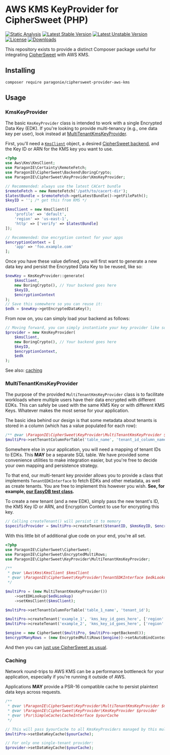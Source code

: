 # AWS KMS KeyProvider for CipherSweet (PHP)

[![Static Analysis](https://github.com/paragonie/ciphersweet-provider-aws-kms/actions/workflows/psalm.yml/badge.svg)](https://github.com/paragonie/ciphersweet-provider-aws-kms/actions)
[![Latest Stable Version](https://poser.pugx.org/paragonie/ciphersweet-provider-aws-kms/v/stable)](https://packagist.org/packages/paragonie/ciphersweet-provider-aws-kms)
[![Latest Unstable Version](https://poser.pugx.org/paragonie/ciphersweet-provider-aws-kms/v/unstable)](https://packagist.org/packages/paragonie/ciphersweet-provider-aws-kms)
[![License](https://poser.pugx.org/paragonie/ciphersweet-provider-aws-kms/license)](https://packagist.org/packages/paragonie/ciphersweet-provider-aws-kms)
[![Downloads](https://img.shields.io/packagist/dt/paragonie/ciphersweet-provider-aws-kms.svg)](https://packagist.org/packages/paragonie/ciphersweet-provider-aws-kms)

This repository exists to provide a distinct Composer package useful for 
integrating [CipherSweet](https://github.com/paragonie/ciphersweet) with AWS KMS.

## Installing

```terminal
composer require paragonie/ciphersweet-provider-aws-kms
```

## Usage

### KmsKeyProvider

The basic `KmsKeyProvider` class is intended to work with a single Encrypted Data Key (EDK).
If you're looking to provide multi-tenancy (e.g., one data key per user), look instead at
[MultiTenantKmsKeyProvider](#multitenantkmskeyprovider).

First, you'll need a [`KmsClient`](https://docs.aws.amazon.com/aws-sdk-php/v3/api/class-Aws.Kms.KmsClient.html)
object, a desired [CipherSweet backend](https://ciphersweet.paragonie.com/php/setup#select-your-backend), and
the Key ID or ARN for the KMS key you want to use. 

```php
<?php
use Aws\Kms\KmsClient;
use ParagonIE\Certainty\RemoteFetch;
use ParagonIE\CipherSweet\Backend\BoringCrypto;
use ParagonIE\CipherSweet\KeyProvider\KmsKeyProvider;

// Recommended: always use the latest CACert bundle
$remoteFetch = new RemoteFetch('/path/to/cacert-dir');
$latestBundle = $remoteFetch->getLatestBundle()->getFilePath();
$keyID = ''; /* get this from KMS */

$kmsClient = new KmsClient([
    'profile' => 'default',
    'region' => 'us-east-1',
    'http' => ['verify' => $latestBundle]
]);

// Recommended: Use encryption context for your apps
$encryptionContext = [
    'app' => 'foo.example.com'
];
```

Once you have these value defined, you will first want to generate a new data key and persist
the Encrypted Data Key to be reused, like so:

```php
$newKey = KmsKeyProvider::generate(
    $kmsClient,
    new BoringCrypto(), // Your backend goes here
    $keyID,
    $encryptionContext
);
// Save this somewhere so you can reuse it:
$edk = $newKey->getEncryptedDataKey();
```

From now on, you can simply load your backend as follows:

```php
// Moving forward, you can simply instantiate your key provider like so:
$provider = new KmsKeyProvider(
    $kmsClient,
    new BoringCrypto(), // Your backend goes here
    $keyID,
    $encryptionContext,
    $edk
);
```

See also: [caching](#caching)

### MultiTenantKmsKeyProvider

The purpose of the provided `MultiTenantKmsKeyProvider` class is to facilitate workloads where
multiple users have their data encrypted with different EDKs. This can safely be used with the
same KMS Key or with different KMS Keys. Whatever makes the most sense for your application.

The basic idea behind our design is that some metadata about tenants is stored in a column
(which has a value populated for each row):

```php
/** @var \ParagonIE\CipherSweet\KeyProvider\MultiTenantKmsKeyProvider $multiPro */
$multiPro->setTenantColumnForTable('table_name', 'tenant_id_column_name');
```

Somewhere else in your application, you will need a mapping of tenant IDs to EDKs.
This **MAY** be a separate SQL table. We have provided some convenience utilities to make
integration easier, but you're free to decide your own mapping and persistence strategy.

To that end, our multi-tenant key provider allows you to provide a class that implements 
`TenantEDKInterface` to fetch EDKs and other metadata, as well as create tenants. You are
free to implement this however you wish.  **See, for example, [our EasyDB test class](tests/EasyDBLookup.php).**

To create a new tenant (and a new EDK), simply pass the new tenant's ID, the KMS Key ID or ARN,
and Encryption Context to use for encrypting this key.

```php
// Calling createTenant() will persist it to memory
$specificProvider = $multiPro->createTenant($tenantID, $kmsKeyID, $encryptionContext);
```

With this little bit of additional glue code on your end, you're all set.

```php
<?php
use ParagonIE\CipherSweet\CipherSweet;
use ParagonIE\CipherSweet\EncryptedMultiRows;
use ParagonIE\CipherSweet\KeyProvider\MultiTenantKmsKeyProvider;

/**
 * @var \Aws\Kms\KmsClient $kmsClient
 * @var \ParagonIE\CipherSweet\KeyProvider\TenantEDKInterface $edkLookup
 */

$multiPro = (new MultiTenantKmsKeyProvider())
    ->setEDKLookup($edkLookup)
    ->setKmsClient($kmsClient);

$multiPro->setTenantColumnForTable('table_1_name', 'tenant_id');

$multiPro->createTenant('example_1', 'kms_key_id_goes_here', ['region' => 'us-east-2']);
$multiPro->createTenant('example_2', 'kms_key_id_goes_here', ['region' => 'us-west-1']);

$engine = new CipherSweet($multiPro, $multiPro->getBackend());
$encryptManyRows = (new EncryptedMultiRows($engine))->setAutoBindContext(true);
```

And then you can [just use CipherSweet as usual](https://ciphersweet.paragonie.com/php/usage).

### Caching

Network round-trips to AWS KMS can be a performance bottleneck for your application, especially
if you're running it outside of AWS.

Applications **MAY** provide a PSR-16 compatible cache to persist plaintext data keys across
requests.

```php
/**
 * @var \ParagonIE\CipherSweet\KeyProvider\MultiTenantKmsKeyProvider $multiPro
 * @var \ParagonIE\CipherSweet\KeyProvider\KmsKeyProvider $provider
 * @var \Psr\SimpleCache\CacheInterface $yourCache
 */

// This will pass $yourCache to all KmsKeyProviders managed by this multi-tenant provider:
$multiPro->setDataKeyCache($yourCache);

// For only one single-tenant provider:
$provider->setDataKeyCache($yourCache);
```
